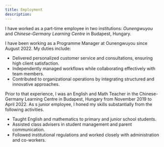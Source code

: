 ```yaml
---
title: Employment
description: 
---
```


I have worked as a part-time employee in two institutions: *Ounengwuyou* and *Chinese-Germany Learning Centre* in Budapest, Hungary.

I have been working as a Programme Manager at Ounengwuyou since August 2022. My duties include: 

* Delivered personalized customer service and consultations, ensuring high client satisfaction.
* Independently managed workflows while collaborating effectively with team members.
* Contributed to organizational operations by integrating structured and innovative approaches.

Prior to that experience, I was an English and Math Teacher in the Chinese-Germany Learning Centre in Budapest, Hungary from November 2019 to April 2022. As s junior employee, I honed my skills substantially from the following activities.

* Taught English and mathematics to primary and junior school students.
* Assisted class advisers in student management and parent communication.
* Followed institutional regulations and worked closely with administration and co-workers.
